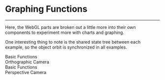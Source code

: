 # Graphing Functions

---

Here, the WebGL parts are broken out a little more into their own components to experiment more with charts and graphing.

One interesting thing to note is the shared state tree between each example, so the object orbit is synchronized in all examples.

<div class="ui cards">
  <div class="ui card">
    <BasicsOrtho labels="true"/>
    <div class="content">
      <span class="header">Basic Functions</span>
      <div class="meta">
        <a>Orthographic Camera</a>
      </div>
    </div>
  </div>
  <div class="ui card">
    <BasicsPersp labels="true"/>
    <div class="content">
      <span class="header">Basic Functions</span>
      <div class="meta">
        <a>Perspective Camera</a>
      </div>
    </div>
  </div>
</div>

<VectorField />

<Oscilloscope/>
